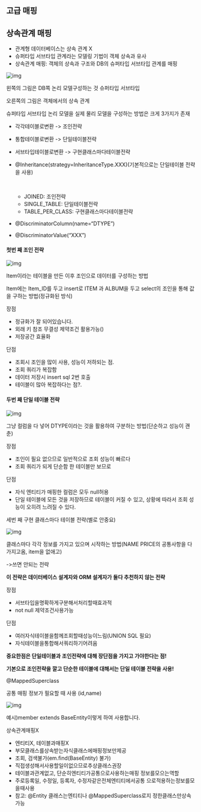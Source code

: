 ## 고급 매핑

## **상속관계 매핑**

- 관계형 데이터베이스는 상속 관계 X
- 슈퍼타입 서브타입 관계라는 모델링 기법이 객체 상속과 유사
- 상속관계 매핑: 객체의 상속과 구조와 DB의 슈퍼타입 서브타입 관계를 매핑

![img](https://blog.kakaocdn.net/dn/NyZOu/btrnCPwcATU/Bft9v9bJgdcIMkkqOFyrAK/img.png)

왼쪽의 그림은 DB쪽 논리 모델구성하는 것 슈퍼타입 서브타입

오른쪽의 그림은 객체에서의 상속 관계

슈퍼타입 서브타입 논리 모델을 실제 물리 모델을 구성하는 방법은 크게 3가지가 존재

- 각각테이블로변환 -> 조인전략
- 통합테이블로변환 -> 단일테이블전략
- 서브타입테이블로변환 -> 구현클래스마다테이블전략


- @Inheritance(strategy=InheritanceType.XXX)(기본적으로는 단일테이블 전략을 사용)  

  ​

  - JOINED: 조인전략
  - SINGLE_TABLE: 단일테이블전략
  - TABLE_PER_CLASS: 구현클래스마다테이블전략

- @DiscriminatorColumn(name=“DTYPE”) 

- @DiscriminatorValue(“XXX”)

#### 첫번 째 조인 전략

![img](https://blog.kakaocdn.net/dn/lj7Rk/btrnE9H7k6S/gKrVt4oIl4mBHXh5PfxnLk/img.png)

Item이라는 테이블을 만든 이후 조인으로 데이터를 구성하는 방법

Item에는 Item_ID를 두고 insert로 ITEM 과  ALBUM을 두고 select의 조인을 통해 값을 구하는 방법(정규화된 방식)

장점 

- 정규화가 잘 되어있습니다.
- 외래 키 참조 무결성 제약조건 활용가능()
- 저장공간 효율화

단점

- 조회시 조인을 많이 사용, 성능이 저하되는 점.
- 조회 쿼리가 복잡함
- 데이터 저장시 insert sql 2번 호출
- 테이블이 많아 복잡하다는 점?.

#### **두번 째 단일 테이블 전략**

![img](https://blog.kakaocdn.net/dn/cM0iPe/btrnE9H7q5H/uKUeM9geYaAEj1cW78p6s1/img.png)

그냥 컬럼을 다 넣어 DTYPE이라는 것을 활용하여 구분하는 방법(단순하고 성능이 괜춘)

장점

- 조인이 필요 없으므로 일반적으로 조회 성능이 빠르다
- 조회 쿼리가  되게 단순함 한 테이블만 보므로

단점

- 자식 엔티티가 매핑한 컬럼은 모두 null허용
- 단일 테이블에 모든 것을 저장하므로 테이블이 커질 수 있고, 상황에 따라서 조회 성능이 오히려 느려질 수 있다.

세번 째 구현 클래스마다 테이블 전략(별로 안중요)

![img](https://blog.kakaocdn.net/dn/kYgrT/btrnN19THrq/jLDdMrmlPuOhcL1r1hTiyK/img.png)

클래스마다 각각 정보를 가지고 있으며 시작하는 방법(NAME PRICE의 공통사항을 다가지고옴, item을 없애고)

->쓰면 안되는 전략

**이 전략은 데이터베이스 설계자와 ORM 설계자가 둘다 추천하지 않는 전략**

장점

- 서브타입을명확하게구분해서처리할때효과적
- not null 제약조건사용가능

단점

- 여러자식테이블을함께조회할때성능이느림(UNION SQL 필요) 
- 자식테이블을통합해서쿼리하기어려움

**중요한점은 단일테이블과 조인전략에 대해 장단점을 가지고 가야한다는 점!**

**기본으로 조인전략을 깔고 단순한 테이블에 대해서는 단일 테이블 전략을 사용!**

@MappedSuperclass

공통 매핑 정보가 필요할 때 사용 (id,name)

![img](https://blog.kakaocdn.net/dn/kMonL/btrnPk2AzYE/rANFDkFTNThxRKhR5j2SN1/img.png)

예시)member extends BaseEntity이렇게 하여 사용합니다.

상속관계매핑X 

- 엔티티X, 테이블과매핑X 
- 부모클래스를상속받는자식클래스에매핑정보만제공
- 조회, 검색불가(em.ﬁnd(BaseEntity) 불가) 
- 직접생성해서사용할일이없으므로추상클래스권장
- 테이블과관계없고, 단순히엔티티가공통으로사용하는매핑 정보를모으는역할
- 주로등록일, 수정일, 등록자, 수정자같은전체엔티티에서공통 으로적용하는정보를모을때사용
- 참고: @Entity 클래스는엔티티나 @MappedSuperclass로지 정한클래스만상속가능